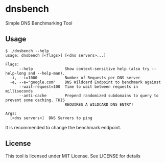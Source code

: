 # dnsbench

Simple DNS Benchmarking Tool

## Usage

```
$ ./dnsbench --help
usage: dnsbench [<flags>] [<dns servers>...]

Flags:
      --help              Show context-sensitive help (also try --help-long and --help-man).
  -i, --i=1000            Number of Requests per DNS server
  -e, --e="google.com"    DNS Wildcard Endpoint to benchmark against
      --wait-request=100  Time to wait between requests in milliseconds
      --anti-cache        Prepend randomized subdomains to query to prevent some caching. THIS
                          REQUIRES A WILDCARD DNS ENTRY!

Args:
  [<dns servers>]  DNS Servers to ping
```

It is recommended to change the benchmark endpoint.

## License

This tool is licensed under MIT License. See LICENSE for details
